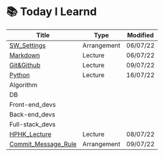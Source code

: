 # 📚 Today I Learnd



| Title                                           | Type        | Modified |
| ----------------------------------------------- | ----------- | -------- |
| [SW_Settings](./SW_Settings)                    | Arrangement | 06/07/22 |
| [Markdown](./Markdown/)                         | Lecture     | 06/07/22 |
| [Git&Github](./Git&Github/)                     | Lecture     | 09/07/22 |
| [Python](./Python)                              | Lecture     | 16/07/22 |
| Algorithm                                       |             |          |
| DB                                              |             |          |
| Front-end_devs                                  |             |          |
| Back-end_devs                                   |             |          |
| Full-stack_devs                                 |             |          |
| [HPHK_Lecture](./HPHK_Lecture)                  | Lecture     | 08/07/22 |
| [Commit_Message_Rule](./Commit_Message_Rule.md) | Arrangement | 09/07/22 |



